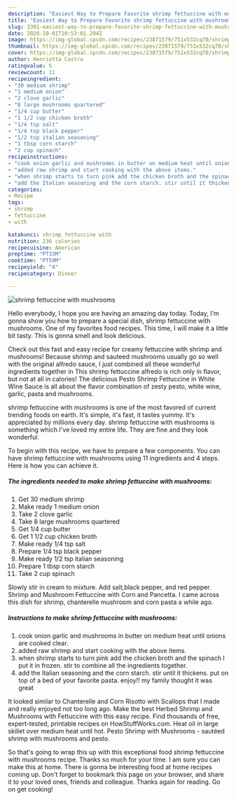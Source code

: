 ```yaml
---
description: "Easiest Way to Prepare Favorite shrimp fettuccine with mushrooms"
title: "Easiest Way to Prepare Favorite shrimp fettuccine with mushrooms"
slug: 3391-easiest-way-to-prepare-favorite-shrimp-fettuccine-with-mushrooms
date: 2020-10-01T10:53:01.294Z
image: https://img-global.cpcdn.com/recipes/23871579/751x532cq70/shrimp-fettuccine-with-mushrooms-recipe-main-photo.jpg
thumbnail: https://img-global.cpcdn.com/recipes/23871579/751x532cq70/shrimp-fettuccine-with-mushrooms-recipe-main-photo.jpg
cover: https://img-global.cpcdn.com/recipes/23871579/751x532cq70/shrimp-fettuccine-with-mushrooms-recipe-main-photo.jpg
author: Henrietta Castro
ratingvalue: 5
reviewcount: 11
recipeingredient:
- "30 medium shrimp"
- "1 medium onion"
- "2 clove garlic"
- "8 large mushrooms quartered"
- "1/4 cup butter"
- "1 1/2 cup chicken broth"
- "1/4 tsp salt"
- "1/4 tsp black pepper"
- "1/2 tsp italian seasoning"
- "1 tbsp corn starch"
- "2 cup spinach"
recipeinstructions:
- "cook onion garlic and mushrooms in butter on medium heat until onions are cooked clear."
- "added raw shrimp and start cooking with the above items."
- "when shrimp starts to turn pink add the chicken broth and the spinach I put it in frozen. stir to combine all the ingredients together."
- "add the Italian seasoning and the corn starch. stir until it thickens. put on top of a bed of your favorite pasta. enjoy!! my family thought it was great"
categories:
- Recipe
tags:
- shrimp
- fettuccine
- with

katakunci: shrimp fettuccine with 
nutrition: 236 calories
recipecuisine: American
preptime: "PT33M"
cooktime: "PT59M"
recipeyield: "4"
recipecategory: Dinner

---
```



![shrimp fettuccine with mushrooms](https://img-global.cpcdn.com/recipes/23871579/751x532cq70/shrimp-fettuccine-with-mushrooms-recipe-main-photo.jpg)

Hello everybody, I hope you are having an amazing day today. Today, I'm gonna show you how to prepare a special dish, shrimp fettuccine with mushrooms. One of my favorites food recipes. This time, I will make it a little bit tasty. This is gonna smell and look delicious.

Check out this fast and easy recipe for creamy fettuccine with shrimp and mushrooms! Because shrimp and sauteed mushrooms usually go so well with the original alfredo sauce, I just combined all these wonderful ingredients together in This shrimp fettuccine alfredo is rich only in flavor, but not at all in calories! The delicious Pesto Shrimp Fettuccine in White Wine Sauce is all about the flavor combination of zesty pesto, white wine, garlic, pasta and mushrooms.

shrimp fettuccine with mushrooms is one of the most favored of current trending foods on earth. It's simple, it's fast, it tastes yummy. It's appreciated by millions every day. shrimp fettuccine with mushrooms is something which I've loved my entire life. They are fine and they look wonderful.


To begin with this recipe, we have to prepare a few components. You can have shrimp fettuccine with mushrooms using 11 ingredients and 4 steps. Here is how you can achieve it.

<!--inarticleads1-->

##### The ingredients needed to make shrimp fettuccine with mushrooms:

1. Get 30 medium shrimp
1. Make ready 1 medium onion
1. Take 2 clove garlic
1. Take 8 large mushrooms quartered
1. Get 1/4 cup butter
1. Get 1 1/2 cup chicken broth
1. Make ready 1/4 tsp salt
1. Prepare 1/4 tsp black pepper
1. Make ready 1/2 tsp italian seasoning
1. Prepare 1 tbsp corn starch
1. Take 2 cup spinach


Slowly stir in cream to mixture. Add salt,black pepper, and red pepper. Shrimp and Mushroom Fettuccine with Corn and Pancetta. I came across this dish for shrimp, chanterelle mushroom and corn pasta a while ago. 

<!--inarticleads2-->

##### Instructions to make shrimp fettuccine with mushrooms:

1. cook onion garlic and mushrooms in butter on medium heat until onions are cooked clear.
1. added raw shrimp and start cooking with the above items.
1. when shrimp starts to turn pink add the chicken broth and the spinach I put it in frozen. stir to combine all the ingredients together.
1. add the Italian seasoning and the corn starch. stir until it thickens. put on top of a bed of your favorite pasta. enjoy!! my family thought it was great


It looked similar to Chanterelle and Corn Risotto with Scallops that I made and really enjoyed not too long ago. Make the best Herbed Shrimp and Mushrooms with Fettuccine with this easy recipe. Find thousands of free, expert-tested, printable recipes on HowStuffWorks.com. Heat oil in large skillet over medium heat until hot. Pesto Shrimp with Mushrooms - sautéed shrimp with mushrooms and pesto. 

So that's going to wrap this up with this exceptional food shrimp fettuccine with mushrooms recipe. Thanks so much for your time. I am sure you can make this at home. There is gonna be interesting food at home recipes coming up. Don't forget to bookmark this page on your browser, and share it to your loved ones, friends and colleague. Thanks again for reading. Go on get cooking!
